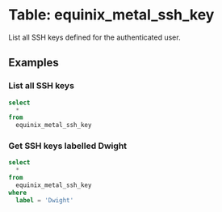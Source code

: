 # Table: equinix_metal_ssh_key

List all SSH keys defined for the authenticated user.

## Examples

### List all SSH keys

```sql
select
  *
from
  equinix_metal_ssh_key
```

### Get SSH keys labelled Dwight

```sql
select
  *
from
  equinix_metal_ssh_key
where
  label = 'Dwight'
```
